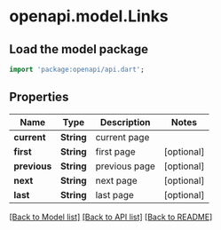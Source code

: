 # openapi.model.Links

## Load the model package
```dart
import 'package:openapi/api.dart';
```

## Properties
Name | Type | Description | Notes
------------ | ------------- | ------------- | -------------
**current** | **String** | current page | 
**first** | **String** | first page | [optional] 
**previous** | **String** | previous page | [optional] 
**next** | **String** | next page | [optional] 
**last** | **String** | last page | [optional] 

[[Back to Model list]](../README.md#documentation-for-models) [[Back to API list]](../README.md#documentation-for-api-endpoints) [[Back to README]](../README.md)


